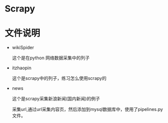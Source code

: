 # Scrapy

# 文件说明

+ wikiSpider

  这个是在python 网络数据采集中的列子

+ itzhaopin
	
  这个是scrapy中的列子，练习怎么使用scrapy的
  
+ news
  
  这个是scrapy采集新浪新闻(国内新闻)的例子
  
  采集url,通过url采集内容页，然后添加到mysql数据库中，使用了pipelines.py文件。